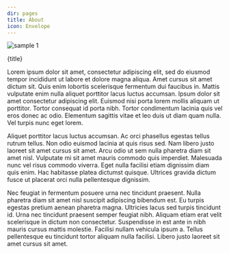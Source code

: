 ```yaml
---
dir: pages
title: About
icon: Envelope
---
```


<script>
  import { Img, Heading, P } from 'flowbite-svelte'
</script>

<Img src="/images/image-1@2x.jpg" alt="sample 1" size="max-w-lg" alignment="mx-auto" />

<Heading class="p-8" tag="h1" customSize="text-3xl">{title}</Heading>

<P class="px-8 py-4">
Lorem ipsum dolor sit amet, consectetur adipiscing elit, sed do eiusmod tempor incididunt ut labore et dolore magna aliqua. Amet cursus sit amet dictum sit. Quis enim lobortis scelerisque fermentum dui faucibus in. Mattis vulputate enim nulla aliquet porttitor lacus luctus accumsan. Ipsum dolor sit amet consectetur adipiscing elit. Euismod nisi porta lorem mollis aliquam ut porttitor. Tortor consequat id porta nibh. Tortor condimentum lacinia quis vel eros donec ac odio. Elementum sagittis vitae et leo duis ut diam quam nulla. Vel turpis nunc eget lorem.
</P>
<P class="px-8 py-4">
Aliquet porttitor lacus luctus accumsan. Ac orci phasellus egestas tellus rutrum tellus. Non odio euismod lacinia at quis risus sed. Nam libero justo laoreet sit amet cursus sit amet. Arcu odio ut sem nulla pharetra diam sit amet nisl. Vulputate mi sit amet mauris commodo quis imperdiet. Malesuada nunc vel risus commodo viverra. Eget nulla facilisi etiam dignissim diam quis enim. Hac habitasse platea dictumst quisque. Ultrices gravida dictum fusce ut placerat orci nulla pellentesque dignissim.
</P>
<P class="px-8 py-4">
Nec feugiat in fermentum posuere urna nec tincidunt praesent. Nulla pharetra diam sit amet nisl suscipit adipiscing bibendum est. Eu turpis egestas pretium aenean pharetra magna. Ultricies lacus sed turpis tincidunt id. Urna nec tincidunt praesent semper feugiat nibh. Aliquam etiam erat velit scelerisque in dictum non consectetur. Suspendisse in est ante in nibh mauris cursus mattis molestie. Facilisi nullam vehicula ipsum a. Tellus pellentesque eu tincidunt tortor aliquam nulla facilisi. Libero justo laoreet sit amet cursus sit amet.
</P>
